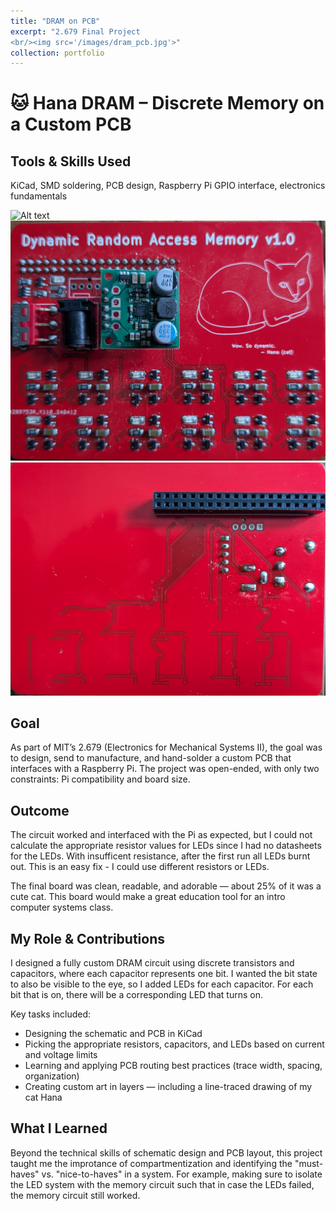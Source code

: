 ```yaml
---
title: "DRAM on PCB"
excerpt: "2.679 Final Project
<br/><img src='/images/dram_pcb.jpg'>"
collection: portfolio
---
```

# 🐱 Hana DRAM – Discrete Memory on a Custom PCB

## Tools & Skills Used 
KiCad, SMD soldering, PCB design, Raspberry Pi GPIO interface, electronics fundamentals

<img title="a title" alt="Alt text" src="/images/dram_schematic.jpg">
<img title="a title" alt="Alt text" src="/images/dram_final_top.jpg">
<img title="a title" alt="Alt text" src="/images/dram_final_back.jpg">

## Goal
As part of MIT’s 2.679 (Electronics for Mechanical Systems II), the goal was to design, send to manufacture, and hand-solder a custom PCB that interfaces with a Raspberry Pi. The project was open-ended, with only two constraints: Pi compatibility and board size.

## Outcome 
The circuit worked and interfaced with the Pi as expected, but I could not calculate the appropriate resistor values for LEDs since I had no datasheets for the LEDs. With insufficent resistance, after the first run all LEDs burnt out. This is an easy fix - I could use different resistors or LEDs. 

The final board was clean, readable, and adorable — about 25% of it was a cute cat. This board would make a great education tool for an intro computer systems class.

## My Role & Contributions  
I designed a fully custom DRAM circuit using discrete transistors and capacitors, where each capacitor represents one bit. I wanted the bit state to also be visible to the eye, so I added LEDs for each capacitor. For each bit that is on, there will be a corresponding LED that turns on.

Key tasks included:
- Designing the schematic and PCB in KiCad
- Picking the appropriate resistors, capacitors, and LEDs based on current and voltage limits
- Learning and applying PCB routing best practices (trace width, spacing, organization)
- Creating custom art in layers — including a line-traced drawing of my cat Hana

## What I Learned  
Beyond the technical skills of schematic design and PCB layout, this project taught me the improtance of compartmentization and identifying the "must-haves" vs. "nice-to-haves" in a system. For example, making sure to isolate the LED system with the memory circuit such that in case the LEDs failed, the memory circuit still worked.

